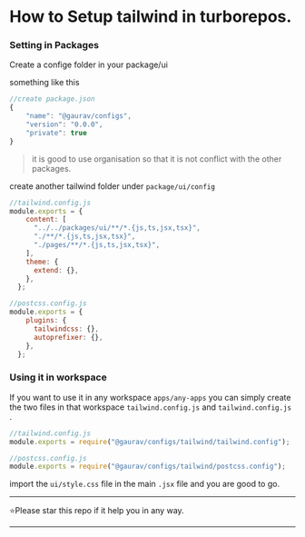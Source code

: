 # How to Setup tailwind in turborepos.

### Setting in Packages
Create a confige folder in your package/ui

something like this
```js
//create package.json
{
    "name": "@gaurav/configs",
    "version": "0.0.0",
    "private": true
}
```

>it is good to use organisation so that it is not conflict with the other packages.

create another tailwind folder under `package/ui/config`

```js
//tailwind.config.js
module.exports = {
    content: [
      "../../packages/ui/**/*.{js,ts,jsx,tsx}",
      "./**/*.{js,ts,jsx,tsx}",
      "./pages/**/*.{js,ts,jsx,tsx}",
    ],
    theme: {
      extend: {},
    },
  };
```
  

```js
//postcss.config.js
module.exports = {
    plugins: {
      tailwindcss: {},
      autoprefixer: {},
    },
  };
```  
  
### Using it in workspace

If you want to use it in any workspace  `apps/any-apps` you can simply create the two files in that workspace `tailwind.config.js` and `tailwind.config.js` .

```js
//tailwind.config.js
module.exports = require("@gaurav/configs/tailwind/tailwind.config");
```

```js
//postcss.config.js
module.exports = require("@gaurav/configs/tailwind/postcss.config");
```
  
 import the `ui/style.css` file in the main `.jsx` file and you are good to go.

---
⭐Please star this repo if it help you in any way.

---